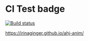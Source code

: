 # CI Test badge

[![Build status](https://ci.appveyor.com/api/projects/status/hsd94ef5h22b78j6?svg=true)](https://ci.appveyor.com/project/IrinaGinger/ahj-anim)

https://irinaginger.github.io/ahj-anim/